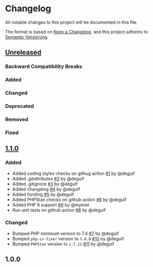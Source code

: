 # Changelog
All notable changes to this project will be documented in this file.

The format is based on [Keep a Changelog](https://keepachangelog.com/en/1.0.0/),
and this project adheres to [Semantic Versioning](https://semver.org/spec/v2.0.0.html).

## [Unreleased](https://github.com/ruflin/Elastica/compare/1.1.0...master)

### Backward Compatibility Breaks
### Added
### Changed
### Deprecated
### Removed
### Fixed

## [1.1.0](https://github.com/ruflin/Elastica/compare/1.0.0...1.1.0)

### Added
* Added coding styles checks on githug action [#1](https://github.com/deguif/icu-parser/pull/1) by @deguif
* Added .gitattributes [#2](https://github.com/deguif/icu-parser/pull/2) by @deguif
* Added .gitignore [#3](https://github.com/deguif/icu-parser/pull/3) by @deguif
* Added changelog [#4](https://github.com/deguif/icu-parser/pull/4) by @deguif
* Added funding [#5](https://github.com/deguif/icu-parser/pull/5) by @deguif
* Added PHPStan checks on github action [#6](https://github.com/deguif/icu-parser/pull/6) by @deguif
* Added PHP 8 support [#9](https://github.com/deguif/icu-parser/pull/9) by @mykiwi
* Run unit tests on github action [#8](https://github.com/deguif/icu-parser/pull/8) by @deguif
### Changed
* Bumped PHP minimum version to 7.4 [#7](https://github.com/deguif/icu-parser/pull/7) by @deguif
* Bumped `php-cs-fixer` version to `3.8.0` [#10](https://github.com/deguif/icu-parser/pull/10) by @deguif
* Bumped `PHPStan` version to `1.7.11` [#11](https://github.com/deguif/icu-parser/pull/11) by @deguif

## 1.0.0
